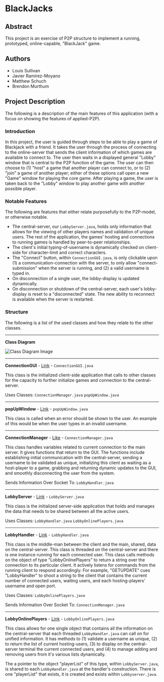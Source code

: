 # BlackJacks

## Abstract

This project is an exercise of P2P structure to implement a running, prototyped, online-capable, "BlackJack" game.

## Authors

- Louis Sullivan
- Javier Ramirez-Moyano
- Matthew Schuch
- Brendon Murthum

## Project Description

The following is a description of the main features of this application (with a focus on showing the features of applied-P2P).

### Introduction

In this project, the user is guided through steps to be able to play a game of Blackjack with a friend. It takes the user through the process of connecting to the online-server that sends the client information of which games are available to connect to. The user then waits in a displayed general "Lobby" window that is central to the P2P function of the game. The user can then choose to (1) "host" a game that another player can connect to, or to (2) "join" a game of another player; either of these options call open a new "Game" window for playing the core game. After playing a game, the user is taken back to the "Lobby" window to play another game with another possible player.

### Notable Features

The following are features that either relate purposefully to the P2P-model, or otherwise notable.

- The central-server, our ```LobbyServer.java```, holds only information that allows for the viewing of other players names and validation of unique users. The rest of the application, the games' hosting and connections to running games is handled by peer-to-peer relationships.
- The client's initial typing-of-username is dynamically checked on client-side for character-limit and correct characters.
- The "Connect" button, within ```ConnectionGUI.java```, is only clickable upon (1) a communication-connection with the server, to only allow "connect-submission" when the server is running, and (2) a valid username is typed in.
- On disconnection of a single user, the lobby-display is updated dynamically.
- On disconnection or shutdown of the central-server, each user's lobby-display is reset to a "disconnected" state. The new ability to reconnect is available when the server is restarted.

### Structure

The following is a list of the used classes and how they relate to the other classes.

---

**Class Diagram**

![Class Diagram Image](https://github.com/bmmurthum/BlackJacks/blob/master/src/ClassDiagram.jpg)

--- 

**ConnectionGUI** - [Link](https://github.com/bmmurthum/BlackJacks/blob/master/src/ConnectionGUI.java) - ```ConnectionGUI.java```

This class is the initialized client-side application that calls to other classes for the capacity to further initialize games and connection to the central-server.

Uses Classes:
```ConnectionManager.java```
```popUpWindow.java```

---

**popUpWindow** - [Link](https://github.com/bmmurthum/BlackJacks/blob/master/src/popUpWindow.java) - ```popUpWindow.java```

This class is called when an error should be shown to the user. An example of this would be when the user types in an invalid username.

---

**ConnectionManager** - [Like](https://github.com/bmmurthum/BlackJacks/blob/master/src/ConnectionManager.java) - ```ConnectionManager.java```

This class handles variables related to current connection to the main server. It gives functions that return to the GUI. The functions include establishing initial communication with the central-server, sending a username to be validated as unique, initializing this client as waiting as a host-player to a game, grabbing and returning dynamic updates to the GUI, and smoothly disconnecting the user from the system.

Sends Information Over Socket To:
```LobbyHandler.java```

---

**LobbyServer** - [Link](https://github.com/bmmurthum/BlackJacks/blob/master/src/LobbyServer.java) - ```LobbyServer.java```

This class is the initialized server-side application that holds and manages the data that needs to be shared between all the active users.

Uses Classes:
```LobbyHandler.java```
```LobbyOnlinePlayers.java```

---

**LobbyHandler** - [Link](https://github.com/bmmurthum/BlackJacks/blob/master/src/LobbyHandler.java) - ```LobbyHandler.java```

This class is the middle-man between the client and the main, shared, data on the central-server. This class is threaded on the central-server and there is one instance running for each connected user. This class calls methods on the object of type "LobbyOnlinePlayers" to return a string over the connection to its particular client. It actively listens for commands from the running client to respond accordingly: For example, "GETUPDATE" cues "LobbyHandler" to shoot a string to the client that contains the current number of connected users, waiting users, and each hosting-players' username and open port.

Uses Classes:
```LobbyOnlinePlayers.java```

Sends Information Over Socket To:
```ConnectionManager.java```

---

**LobbyOnlinePlayers** - [Link](https://github.com/bmmurthum/BlackJack-p2p/blob/master/src/LobbyOnlinePlayers.java) - ```LobbyOnlinePlayers.java```

This class allows for one single object that contains all the information on the central-server that each threaded ```LobbyHandler.java``` can call on for unified information. It has methods to (1) validate a username as unique, (2) to return the list of current hosting-users, (3) to display on the central-server terminal the current connected users, and (4) to manage adding and removing users from it's various lists dynamically.

The a pointer to the object "playerList" of this type, within ```LobbyServer.java```, is shared to each ```LobbyHandler.java``` at the handler's construction. There is one "playerList" that exists, it is created and exists within ```Lobbyserver.java```. 


